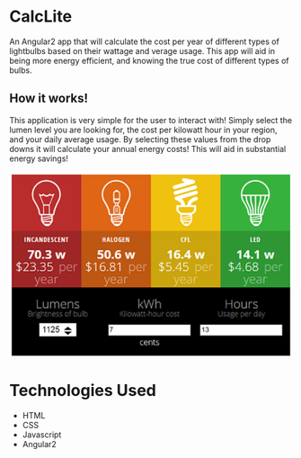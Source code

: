# CalcLite
An Angular2 app that will calculate the cost per year of different types of lightbulbs based on their wattage and verage usage. This app will aid in being more energy efficient, and knowing the true cost of different types of bulbs.

## How it works!

This application is very simple for the user to interact with! Simply select the lumen level you are looking for, the cost per kilowatt hour in your region, and your daily average usage. By selecting these values from the drop downs it will calculate your annual energy costs! This will aid in substantial energy savings! 

![CalcLite Screen Shot](assets/images/screenshot.png)

# Technologies Used
* HTML
* CSS
* Javascript
* Angular2

